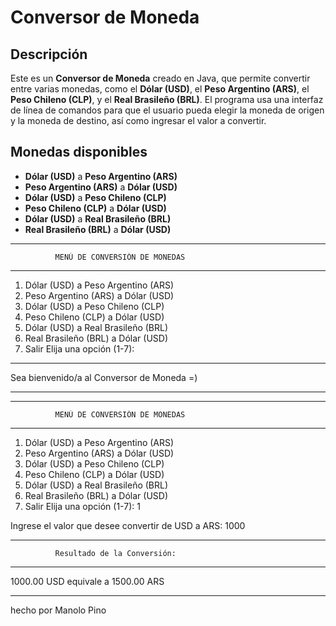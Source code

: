 
# Conversor de Moneda

## Descripción

Este es un **Conversor de Moneda** creado en Java, que permite convertir entre varias monedas, como el **Dólar (USD)**, el **Peso Argentino (ARS)**, el **Peso Chileno (CLP)**, y el **Real Brasileño (BRL)**. El programa usa una interfaz de línea de comandos para que el usuario pueda elegir la moneda de origen y la moneda de destino, así como ingresar el valor a convertir.

## Monedas disponibles

- **Dólar (USD)** a **Peso Argentino (ARS)**
- **Peso Argentino (ARS)** a **Dólar (USD)**
- **Dólar (USD)** a **Peso Chileno (CLP)**
- **Peso Chileno (CLP)** a **Dólar (USD)**
- **Dólar (USD)** a **Real Brasileño (BRL)**
- **Real Brasileño (BRL)** a **Dólar (USD)**


********************************************************
              MENÚ DE CONVERSIÓN DE MONEDAS
********************************************************
1. Dólar (USD) a Peso Argentino (ARS)
2. Peso Argentino (ARS) a Dólar (USD)
3. Dólar (USD) a Peso Chileno (CLP)
4. Peso Chileno (CLP) a Dólar (USD)
5. Dólar (USD) a Real Brasileño (BRL)
6. Real Brasileño (BRL) a Dólar (USD)
7. Salir
Elija una opción (1-7): 



*******************************************************
  Sea bienvenido/a al Conversor de Moneda =) 
********************************************************

********************************************************
              MENÚ DE CONVERSIÓN DE MONEDAS
********************************************************
1. Dólar (USD) a Peso Argentino (ARS)
2. Peso Argentino (ARS) a Dólar (USD)
3. Dólar (USD) a Peso Chileno (CLP)
4. Peso Chileno (CLP) a Dólar (USD)
5. Dólar (USD) a Real Brasileño (BRL)
6. Real Brasileño (BRL) a Dólar (USD)
7. Salir
Elija una opción (1-7): 1

Ingrese el valor que desee convertir de USD a ARS: 1000

********************************************************
              Resultado de la Conversión: 
********************************************************
   1000.00 USD equivale a 1500.00 ARS
********************************************************
hecho por Manolo Pino
